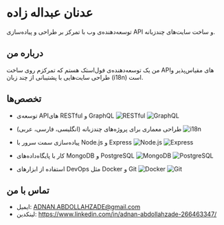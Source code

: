 # عدنان عبداله زاده

توسعه‌دهنده‌ی وب با تمرکز بر طراحی و پیاده‌سازی API و ساخت سایت‌های چندزبانه.

## درباره من
من یک توسعه‌دهنده‌ی فول‌استک هستم که تمرکزم روی ساخت APIهای مقیاس‌پذیر و طراحی سایت‌هایی با پشتیبانی از چند زبان (i18n) است.

## تخصص‌ها
- توسعه‌ی APIهای RESTful و GraphQL
  ![RESTful](https://img.shields.io/badge/RESTful-00A1F1?style=flat&logo=api&logoColor=white)
  ![GraphQL](https://img.shields.io/badge/GraphQL-E10098?style=flat&logo=graphql&logoColor=white)
  
- طراحی معماری برای پروژه‌های چندزبانه (انگلیسی، فارسی، عربی)
  ![i18n](https://img.shields.io/badge/i18n-2E8B57?style=flat&logo=translate&logoColor=white)
  
- پیاده‌سازی سمت سرور با Node.js و Express
  ![Node.js](https://img.shields.io/badge/Node.js-339933?style=flat&logo=node.js&logoColor=white)
  ![Express](https://img.shields.io/badge/Express-000000?style=flat&logo=express&logoColor=white)

- کار با پایگاه‌داده‌های MongoDB و PostgreSQL
  ![MongoDB](https://img.shields.io/badge/MongoDB-47A248?style=flat&logo=mongodb&logoColor=white)
  ![PostgreSQL](https://img.shields.io/badge/PostgreSQL-336791?style=flat&logo=postgresql&logoColor=white)

- استفاده از ابزارهای DevOps مثل Docker و Git
  ![Docker](https://img.shields.io/badge/Docker-2496ED?style=flat&logo=docker&logoColor=white)
  ![Git](https://img.shields.io/badge/Git-F05032?style=flat&logo=git&logoColor=white)

## تماس با من
- ایمیل: ADNAN.ABDOLLAHZADE@gmail.com
- لینکدین: https://www.linkedin.com/in/adnan-abdollahzade-266463347/

